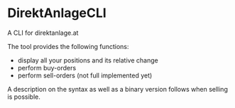 DirektAnlageCLI
===============

A CLI for direktanlage.at

The tool provides the following functions:

  - display all your positions and its relative change
  - perform buy-orders
  - perform sell-orders (not full implemented yet)
  
A description on the syntax as well as a binary version follows when selling is possible.
